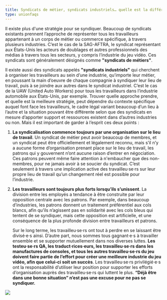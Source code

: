 ```yaml
---
title: Syndicats de métier, syndicats industriels… quelle est la différence ?
type: unionfaqs
---
```

Il existe plus d'une stratégie pour se syndiquer. Beaucoup de syndicats existants prennent l’approche de représenter tous les travailleurs appartenant à un corps de métier ou commerce spécifique, à travers plusieurs industries. C’est le cas de la SAG-AFTRA, le syndicat représentant aux États-Unis les acteurs de doublages et autres professionnels des médias à travers tous les secteurs, y compris l’industrie du jeu vidéo. Ces syndicats sont généralement désignés comme **"syndicats de métiers"**.

Il existe aussi des syndicats appelés **"syndicats industriels"** qui cherchent à organiser les travailleurs au sein d’une industrie, qu’importe leur métier, en poussant la main d’oeuvre de chaque compagnie à syndiquer leur lieu de travail, puis à se joindre aux autres dans le syndicat industriel. C’est le cas de la UAW (United Auto Workers) pour tous les travailleurs dans l’industrie automobile aux États-Unis, par exemple. Trouver quelle approche prendre, et quelle est la meilleure stratégie, peut dépendre du contexte spécifique auquel font face les travailleurs, le cadre légal variant beaucoup d’un lieu à l’autre et la situation pouvant être différente selon que des syndicats en mesure d’apporter support et ressources existent dans d’autres industries ou non. Mais il est important de garder à l’esprit ces deux points :

1) **La syndicalisation commence toujours par une organisation sur le lieu de travail**. Un syndicat de métier peut avoir beaucoup de membres, et un syndicat peut être officiellement et légalement reconnu, mais s’il n’y a aucune forme d’organisation prenant place sur le lieu de travail, les patrons qui y gouvernent n’ont aucune raison d’entrer en négociation. Ces patrons peuvent même faire attention à n'embaucher que des non-membres, pour ne jamais avoir à se soucier du syndicat. C’est seulement à travers une implication active des travailleu·se·rs sur leur propre lieu de travail qu’un changement réel est possible pour l’industrie.

2) **Les travailleurs sont toujours plus forts lorsqu’ils s’unissent**. La division entre les employés a tendance à être construite par leur opposition centrale avec les patrons. Par exemple, dans beaucoup d’industries, les patrons donnent un traitement préférentiel aux cols blancs, afin qu’ils n’agissent pas en solidarité avec les cols bleus qui tentent de se syndiquer, mais cette opposition est artificielle, et une conséquence de la plus profonde division entre travailleurs et patrons.

   Sur le long terme, les travailleu·se·rs ont tout à perdre en se laissant être divisé·e·s ainsi. D’autre part, nous sommes tous gagnant·e·s à travailler ensemble et se supporter mutuellement dans nos diverses
luttes. **Les testeu·se·rs QA, les traduct·rices·eurs, les travailleu·se·rs dans les manufactures de consoles, et tous les autres travailleu·se·rs du jeu doivent faire partie de l’effort pour créer une meilleure industrie du jeu vidéo, afin que celui-ci soit un succès**. Les travailleu·se·rs privilégié·e·s ont la responsabilité d’utiliser leur position pour supporter les efforts d’organisation auprès des travailleu·se·rs qui luttent le plus. **“Déjà être dans une bonne situation” n’est pas une excuse pour ne pas se syndiquer.**

<div class="md-img">
<img
 src="/images/faqs/Pokemon_All.png"
/>
</div>